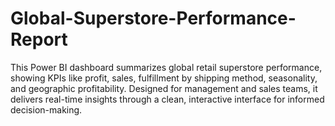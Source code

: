 # Global-Superstore-Performance-Report
This Power BI dashboard summarizes global retail superstore performance, showing KPIs like profit, sales, fulfillment by shipping method, seasonality, and geographic profitability. Designed for management and sales teams, it delivers real-time insights through a clean, interactive interface for informed decision-making.
